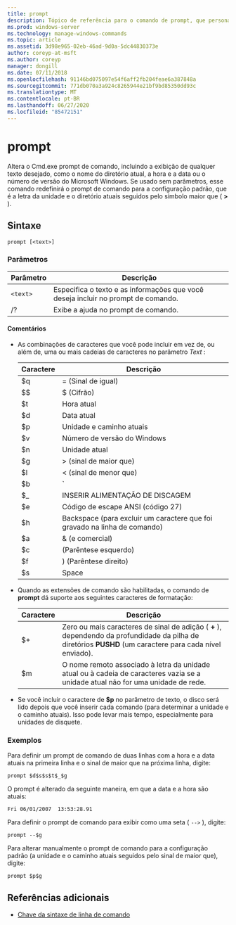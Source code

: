```yaml
---
title: prompt
description: Tópico de referência para o comando de prompt, que personaliza seu Cmd.exe prompt de comando.
ms.prod: windows-server
ms.technology: manage-windows-commands
ms.topic: article
ms.assetid: 3d98e965-02eb-46ad-9d0a-5dc44830373e
author: coreyp-at-msft
ms.author: coreyp
manager: dongill
ms.date: 07/11/2018
ms.openlocfilehash: 91146bd075097e54f6aff2fb204feae6a387848a
ms.sourcegitcommit: 771db070a3a924c8265944e21bf9bd85350dd93c
ms.translationtype: MT
ms.contentlocale: pt-BR
ms.lasthandoff: 06/27/2020
ms.locfileid: "85472151"
---
```

# <a name="prompt"></a>prompt

Altera o Cmd.exe prompt de comando, incluindo a exibição de qualquer texto desejado, como o nome do diretório atual, a hora e a data ou o número de versão do Microsoft Windows. Se usado sem parâmetros, esse comando redefinirá o prompt de comando para a configuração padrão, que é a letra da unidade e o diretório atuais seguidos pelo símbolo maior que ( **>** ).

## <a name="syntax"></a>Sintaxe

```
prompt [<text>]
```

### <a name="parameters"></a>Parâmetros

| Parâmetro | Descrição |
|--|--|
| `<text>` | Especifica o texto e as informações que você deseja incluir no prompt de comando. |
| /? | Exibe a ajuda no prompt de comando. |

#### <a name="remarks"></a>Comentários

- As combinações de caracteres que você pode incluir em vez de, ou além de, uma ou mais cadeias de caracteres no parâmetro *Text* :

    | Caractere | Descrição |
    |--|--|
    | $q | = (Sinal de igual) |
    | $$ | $ (Cifrão) |
    | $t | Hora atual |
    | $d | Data atual |
    | $p | Unidade e caminho atuais |
    | $v | Número de versão do Windows |
    | $n | Unidade atual |
    | $g | > (sinal de maior que) |
    | $l | < (sinal de menor que) |
    | $b | `|`(Símbolo de pipe) |
    | $_ | INSERIR ALIMENTAÇÃO DE DISCAGEM |
    | $e | Código de escape ANSI (código 27) |
    | $h | Backspace (para excluir um caractere que foi gravado na linha de comando) |
    | $a | & (e comercial) |
    | $c | (Parêntese esquerdo) |
    | $f | ) (Parêntese direito) |
    | $s | Space |

- Quando as extensões de comando são habilitadas, o comando de **prompt** dá suporte aos seguintes caracteres de formatação:

    | Caractere | Descrição |
    |--|--|
    | $+ | Zero ou mais caracteres de sinal de adição ( **+** ), dependendo da profundidade da pilha de diretórios **PUSHD** (um caractere para cada nível enviado). |
    | $m | O nome remoto associado à letra da unidade atual ou à cadeia de caracteres vazia se a unidade atual não for uma unidade de rede. |

- Se você incluir o caractere de **$p** no parâmetro de texto, o disco será lido depois que você inserir cada comando (para determinar a unidade e o caminho atuais). Isso pode levar mais tempo, especialmente para unidades de disquete.

### <a name="examples"></a>Exemplos

Para definir um prompt de comando de duas linhas com a hora e a data atuais na primeira linha e o sinal de maior que na próxima linha, digite:

```
prompt $d$s$s$t$_$g
```

O prompt é alterado da seguinte maneira, em que a data e a hora são atuais:

```
Fri 06/01/2007  13:53:28.91
```

Para definir o prompt de comando para exibir como uma seta ( `-->` ), digite:

```
prompt --$g
```

Para alterar manualmente o prompt de comando para a configuração padrão (a unidade e o caminho atuais seguidos pelo sinal de maior que), digite:

```
prompt $p$g
```

## <a name="additional-references"></a>Referências adicionais

- [Chave da sintaxe de linha de comando](command-line-syntax-key.md)
